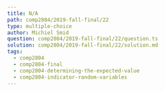 ```yaml
---
title: N/A
path: comp2804/2019-fall-final/22
type: multiple-choice
author: Michiel Smid
question: comp2804/2019-fall-final/22/question.ts
solution: comp2804/2019-fall-final/22/solution.md
tags:
  - comp2804
  - comp2804-final
  - comp2804-determining-the-expected-value
  - comp2804-indicator-random-variables
---
```


